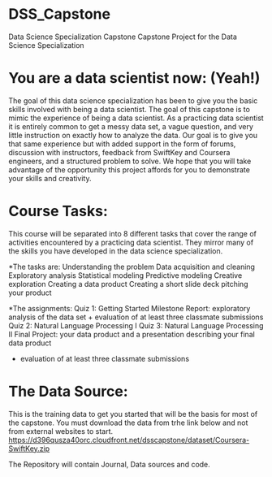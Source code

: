 # DSS_Capstone
Data Science Specialization Capstone
Capstone Project for the Data Science Specialization

# You are a data scientist now: (Yeah!)

The goal of this data science specialization has been to give you the basic skills involved with being a data scientist. The goal of this capstone is to mimic the experience of being a data scientist. As a practicing data scientist it is entirely common to get a messy data set, a vague question, and very little instruction on exactly how to analyze the data. Our goal is to give you that same experience but with added support in the form of forums, discussion with instructors, feedback from SwiftKey and Coursera engineers, and a structured problem to solve. We hope that you will take advantage of the opportunity this project affords for you to demonstrate your skills and creativity. 

# Course Tasks:

This course will be separated into 8 different tasks that cover the range of activities encountered by a practicing data scientist. They mirror many of the skills you have developed in the data science specialization. 

*The tasks are:
   Understanding the problem
   Data acquisition and cleaning
   Exploratory analysis
   Statistical modeling
   Predictive modeling
   Creative exploration
   Creating a data product
   Creating a short slide deck pitching your product

*The assignments: 
   Quiz 1: Getting Started 
   Milestone Report: exploratory analysis of the data set + evaluation of at least three classmate submissions
   Quiz 2: Natural Language Processing I 
   Quiz 3: Natural Language Processing II
   Final Project: your data product and a presentation describing your final data product
   + evaluation of at least three classmate submissions

# The Data Source:
  This is the training data to get you started that will be the basis for most of the capstone. You must download the data from trhe link below and not from external websites to start. https://d396qusza40orc.cloudfront.net/dsscapstone/dataset/Coursera-SwiftKey.zip


The Repository will contain Journal, Data sources and code.
